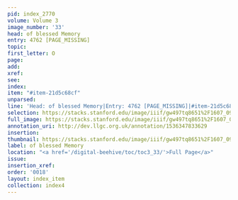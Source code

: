 ```yaml
---
pid: index_2770
volume: Volume 3
image_number: '33'
head: of blessed Memory
entry: 4762 [PAGE_MISSING]
topic: 
first_letter: O
page: 
add: 
xref: 
see: 
index: 
item: "#item-21d5c68cf"
unparsed: 
line: 'Head: of blessed Memory|Entry: 4762 [PAGE_MISSING]|#item-21d5c68cf'
selection: https://stacks.stanford.edu/image/iiif/gw497tq8651%2F1607_0976/51,3488,773,180/full/0/default.jpg
full_image: https://stacks.stanford.edu/image/iiif/gw497tq8651%2F1607_0976/full/full/0/default.jpg
annotation_uri: http://dev.llgc.org.uk/annotation/1536347833629
insertion: 
thumbnail: https://stacks.stanford.edu/image/iiif/gw497tq8651%2F1607_0976/51,3488,773,180/150,/0/default.jpg
label: of blessed Memory
location: "<a href='/digital-beehive/toc/toc3_33/'>Full Page</a>"
issue: 
insertion_xref: 
order: '0018'
layout: index_item
collection: index4
---
```

